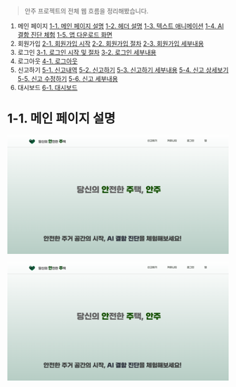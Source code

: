 > 안주 프로젝트의 전체 웹 흐름을 정리해봤습니다.

1. 메인 페이지
   [1-1. 메인 페이지 설명](#1-1-메인-페이지-설명)
   [1-2. 헤더 설명](#1-2-헤더-설명)
   [1-3. 텍스트 애니메이션](#1-3-텍스트-애니메이션)
   [1-4. AI 결함 진단 체험](#1-4-AI-결함-진단-체험)
   [1-5. 앱 다운로드 화면](#1-5-앱-다운로드-화면)
2. 회원가입
   [2-1. 회원가입 시작](#2-1-회원가입-시작)
   [2-2. 회원가입 절차](#2-2-회원가입-절차)
   [2-3. 회원가입 세부내용](#2-3-회원가입-세부내용)
3. 로그인
   [3-1. 로그인 시작 및 절차](#3-1-로그인-시작-및-절차)
   [3-2. 로그인 세부내용](#3-2-로그인-세부내용)
4. 로그아웃
   [4-1. 로그아웃](#4-1-로그아웃)
5. 신고하기
   [5-1. 신고내역](#5-1-신고내역)
   [5-2. 신고하기](#5-2-신고하기)
   [5-3. 신고하기 세부내용](#5-3-신고하기-세부내용)
   [5-4. 신고 상세보기](#5-4-신고-상세보기)
   [5-5. 신고 수정하기](#5-5-신고-수정하기)
   [5-6. 신고 세부내용](#5-6-신고-세부내용)
6. 대시보드
   [6-1. 대시보드](#6-1-대시보드)

# 1-1. 메인 페이지 설명

![메인페이지1](https://github.com/gh-56/gh_blog/blob/main/img/safehouse/image_%EB%A9%94%EC%9D%B8%ED%99%94%EB%A9%B41.png?raw=true)

![메인페이지2](https://raw.githubusercontent.com/gh-56/gh_blog/refs/heads/main/img/safehouse/image_%EB%A9%94%EC%9D%B8%ED%99%94%EB%A9%B41.png)
